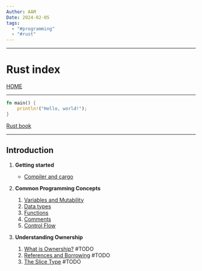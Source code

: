 ```yaml
---
Author: AAM
Date: 2024-02-05
tags:
  - "#programming"
  - "#rust"
---
```

---
# Rust index

[HOME](/README.md)

---

```Rust
fn main() {
    println!("Hello, world!");
}
```
[Rust book](https://doc.rust-lang.org/book/)

---

## Introduction

1. **Getting started**
	-  [Compiler and cargo](data/01_Intro.md)

3. **Common Programming Concepts**
	1. [Variables and Mutability](data/03-1_Variables.md)
	2. [Data types](data/03-2_DataTypes.md)
	3. [Functions](data/03-3_Functions.md)
	4. [Comments](data/03-4_Comments.md)
	5. [Control Flow](data/03-5_ControlFlow.md)
4. **Understanding Ownership**
	1. [What is Ownership?](data/04-1_Intro.md) #TODO 
	2. [References and Borrowing](data/04-2_Ref&Borrow.md) #TODO 
	3. [The Slice Type](data/04-3_SliceType.md) #TODO 